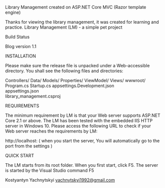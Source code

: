 

Library Management created on ASP.NET Core MVC (Razor template engine)

Thanks for viewing the library management, it was created for learning and practice. Library Management (LM) - a simple pet project

Build Status

Blog version 1.1

INSTALLATION

Please make sure the release file is unpacked under a Web-accessible directory. You shall see the following files and directories:

Controllers/
Data/
Models/
Properties/
ViewModel/
Views/
wwwroot/
Program.cs
Startup.cs
appsettings.Development.json 	
appsettings.json 	
library_management.csproj

REQUIREMENTS

The minimum requirement by LM is that your Web server supports ASP.NET Core 2.1 or above. The LM has been tested with the embedded IIS HTTP server in Windows 10. Please access the following URL to check if your Web server reaches the requirements by LM:

http://localhost: ( when you start the server, You will automatically go to the port from the settings )

QUICK START

The LM starts from its root folder. When you first start, click F5. The server is started by the Visual Studio command F5 




Kostyantyn Yachnytskyi yachnytskyi1992@gmail.com
